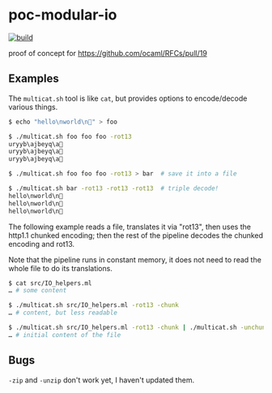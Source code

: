 # poc-modular-io

[![build](https://github.com/c-cube/poc-modular-io/actions/workflows/main.yml/badge.svg)](https://github.com/c-cube/poc-modular-io/actions/workflows/main.yml)

proof of concept for https://github.com/ocaml/RFCs/pull/19

## Examples

The `multicat.sh` tool is like `cat`, but provides options to encode/decode various things.

```sh
$ echo "hello\nworld\n🤗" > foo

$ ./multicat.sh foo foo foo -rot13
uryyb\ajbeyq\a🤗
uryyb\ajbeyq\a🤗
uryyb\ajbeyq\a🤗

$ ./multicat.sh foo foo foo -rot13 > bar  # save it into a file

$ ./multicat.sh bar -rot13 -rot13 -rot13  # triple decode!
hello\nworld\n🤗
hello\nworld\n🤗
hello\nworld\n🤗
```

The following example reads a file, translates it via "rot13", then uses
the http1.1 chunked encoding; then the rest of the pipeline decodes the
chunked encoding and rot13.

Note that the pipeline runs in constant memory, it does
not need to read the whole file to do its translations.

```sh
$ cat src/IO_helpers.ml
… # some content

$ ./multicat.sh src/IO_helpers.ml -rot13 -chunk
… # content, but less readable

$ ./multicat.sh src/IO_helpers.ml -rot13 -chunk | ./multicat.sh -unchunk -rot13
… # initial content of the file

```

## Bugs

`-zip` and `-unzip` don't work yet, I haven't updated them.
